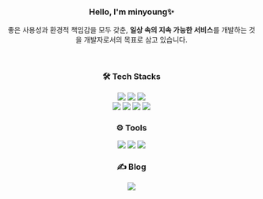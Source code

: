 <div align="center">
  
### Hello, I'm minyoung✨

좋은 사용성과 환경적 책임감을 모두 갖춘, **일상 속의 지속 가능한 서비스**를 개발하는 것을 개발자로서의 목표로 삼고 있습니다.

<br>

### 🛠 Tech Stacks

<img src="https://img.shields.io/badge/React-61DAFB?style=flat-square&logo=react&logoColor=black"/>
<img src="https://img.shields.io/badge/Vue.js-4FC08D?style=flat-square&logo=vuedotjs&logoColor=white">
<img src="https://img.shields.io/badge/Vuetify3-1867C0?style=flat-square&logo=vuetify&logoColor=white">
<br/>
<img src="https://img.shields.io/badge/TypeScript-3178C6?style=flat-square&logo=typescript&logoColor=white">
<img src="https://img.shields.io/badge/JavaScript-F7DF1E?style=flat-square&logo=javascript&logoColor=black">
<img src="https://img.shields.io/badge/html5-E34F26?style=flat-square&logo=html5&logoColor=white">
<img src="https://img.shields.io/badge/css3-1572B6?style=flat-square&logo=css3&logoColor=white"> 

### ⚙ Tools

<img src="https://img.shields.io/badge/Figma-F24E1E?style=flat-square&logo=figma&logoColor=white">
<img src="https://img.shields.io/badge/Notion-000000?style=flat-square&logo=notion&logoColor=white">
<img src="https://img.shields.io/badge/Github-181717?style=flat-square&logo=github&logoColor=white">

### ✍ Blog

<a href="https://velog.io/@young_ever">
  <img src="https://img.shields.io/badge/Velog-20C997?style=flat-square&logo=velog&logoColor=white"/>
</a>

</div>
